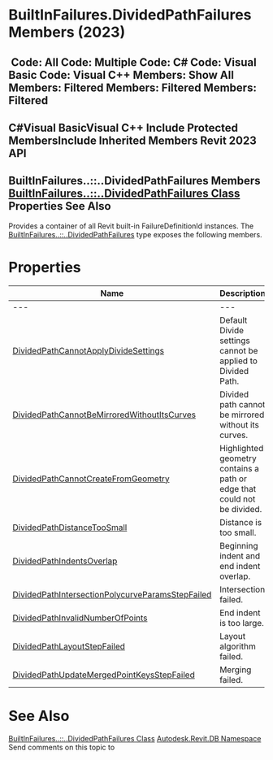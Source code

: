 # BuiltInFailures.DividedPathFailures Members (2023)

﻿
 Code: All Code: Multiple Code: C# Code: Visual Basic Code: Visual C++  Members: Show All Members: Filtered Members: Filtered Members: Filtered   
---  
C#Visual BasicVisual C++
Include Protected MembersInclude Inherited Members
Revit 2023 API  
---  
BuiltInFailures..::..DividedPathFailures Members  
[BuiltInFailures..::..DividedPathFailures Class](96557f40-4ea3-021a-cde7-1f67aeef1a16.md "BuiltInFailures.DividedPathFailures Class") Properties See Also  
---  
Provides a container of all Revit built-in FailureDefinitionId instances.
The [BuiltInFailures..::..DividedPathFailures](96557f40-4ea3-021a-cde7-1f67aeef1a16.md "BuiltInFailures.DividedPathFailures Class") type exposes the following members.
# Properties
| Name | Description |
| --- | --- |
| --- | --- | --- |
| [DividedPathCannotApplyDivideSettings](7803ed22-76e6-dee0-39f3-14c3b4eaa970.md "DividedPathCannotApplyDivideSettings Property") | Default Divide settings cannot be applied to Divided Path. |
| [DividedPathCannotBeMirroredWithoutItsCurves](127a5ed6-56cb-57fc-3f2f-aea94cb16f86.md "DividedPathCannotBeMirroredWithoutItsCurves Property") | Divided path cannot be mirrored without its curves. |
| [DividedPathCannotCreateFromGeometry](340c9813-ec87-34cd-ccca-286ea3d80eb2.md "DividedPathCannotCreateFromGeometry Property") | Highlighted geometry contains a path or edge that could not be divided. |
| [DividedPathDistanceTooSmall](09ff5abe-57f2-3f54-0d6a-c315305d4604.md "DividedPathDistanceTooSmall Property") | Distance is too small. |
| [DividedPathIndentsOverlap](dfadd234-9c1e-a414-84d7-9752a5563588.md "DividedPathIndentsOverlap Property") | Beginning indent and end indent overlap. |
| [DividedPathIntersectionPolycurveParamsStepFailed](14fccd58-aa9a-c153-075d-9b697ad8f916.md "DividedPathIntersectionPolycurveParamsStepFailed Property") | Intersection failed. |
| [DividedPathInvalidNumberOfPoints](ca9efd8b-922b-3a00-c5e5-442f1c1eaf42.md "DividedPathInvalidNumberOfPoints Property") | End indent is too large. |
| [DividedPathLayoutStepFailed](a005d79a-e14d-e940-8497-0b18c1e08889.md "DividedPathLayoutStepFailed Property") | Layout algorithm failed. |
| [DividedPathUpdateMergedPointKeysStepFailed](57d866cf-6996-ae58-96a5-a4957acf3ac6.md "DividedPathUpdateMergedPointKeysStepFailed Property") | Merging failed. |

# See Also
[BuiltInFailures..::..DividedPathFailures Class](96557f40-4ea3-021a-cde7-1f67aeef1a16.md "BuiltInFailures.DividedPathFailures Class")
[Autodesk.Revit.DB Namespace](87546ba7-461b-c646-cbb1-2cb8f5bff8b2.md "Autodesk.Revit.DB Namespace")
Send comments on this topic to 